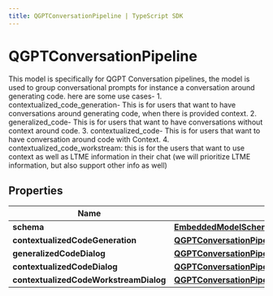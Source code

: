 ```yaml
---
title: QGPTConversationPipeline | TypeScript SDK
---
```



# QGPTConversationPipeline

This model is specifically for QGPT Conversation pipelines, the model is used to group conversational prompts for instance a conversation around generating code.  here are some use cases- 1. contextualized_code_generation- This is for users that want to have conversations around generating code, when there is provided context. 2. generalized_code- This is for users that want to have conversations without context around code. 3. contextualized_code- This is for users that want to have conversation around code with Context. 4. contextualized_code_workstream: this is for the users that want to use context as well as LTME information in their chat (we will prioritize LTME information, but also support other info as well)

## Properties

Name | Type
------------ | -------------
**schema** | [**EmbeddedModelSchema**](EmbeddedModelSchema)
**contextualizedCodeGeneration** | [**QGPTConversationPipelineForContextualizedCodeGeneration**](QGPTConversationPipelineForContextualizedCodeGeneration)
**generalizedCodeDialog** | [**QGPTConversationPipelineForGeneralizedCodeDialog**](QGPTConversationPipelineForGeneralizedCodeDialog)
**contextualizedCodeDialog** | [**QGPTConversationPipelineForContextualizedCodeDialog**](QGPTConversationPipelineForContextualizedCodeDialog)
**contextualizedCodeWorkstreamDialog** | [**QGPTConversationPipelineForContextualizedCodeWorkstreamDialog**](QGPTConversationPipelineForContextualizedCodeWorkstreamDialog)


